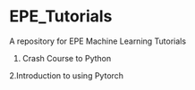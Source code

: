 # EPE_Tutorials
A repository for EPE Machine Learning Tutorials

1. Crash Course to Python

2.Introduction to using Pytorch
